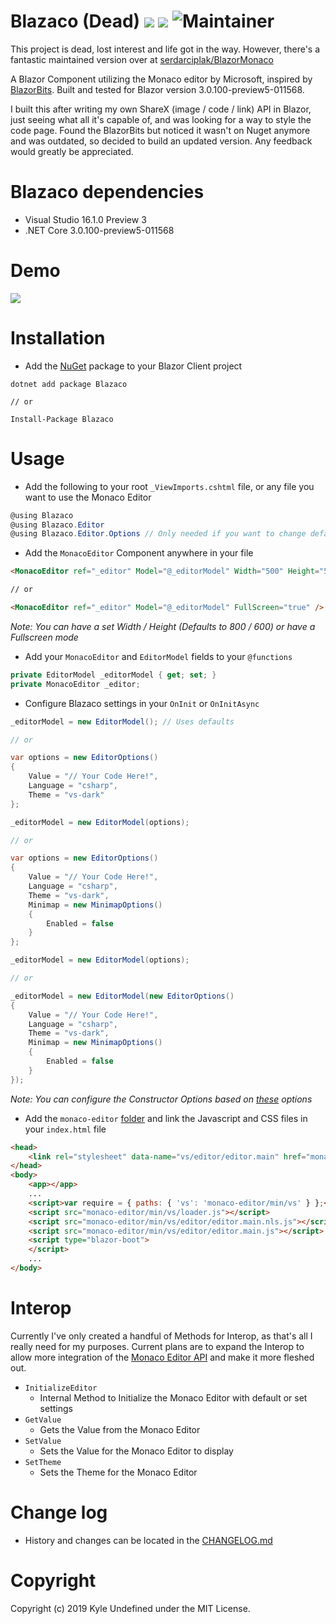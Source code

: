 # Blazaco (Dead) <a href="https://kyleundefined.visualstudio.com/Blazaco/_build"><img src="https://kyleundefined.visualstudio.com/Blazaco/_apis/build/status/Blazaco-CI"/></a> <a href="https://www.nuget.org/packages/Blazaco/"><img src="https://buildstats.info/nuget/Blazaco" /></a> ![Maintainer](https://img.shields.io/badge/Maintained%3F-no-red)
This project is dead, lost interest and life got in the way. However, there's a fantastic maintained version over at [serdarciplak/BlazorMonaco](https://github.com/serdarciplak/BlazorMonaco)

A Blazor Component utilizing the Monaco editor by Microsoft, inspired by [BlazorBits](https://github.com/BlazorBits/BlazorBits). Built and tested for Blazor version 3.0.100-preview5-011568.

I built this after writing my own ShareX (image / code / link) API in Blazor, just seeing what all it's capable of, and was looking for a way to style the code page. Found the BlazorBits but noticed it wasn't on Nuget anymore and was outdated, so decided to build an updated version. Any feedback would greatly be appreciated.

# Blazaco dependencies
* Visual Studio 16.1.0 Preview 3
* .NET Core 3.0.100-preview5-011568

# Demo
<a href="https://kyle-undefined.github.io/Blazaco/"><img src="https://forthebadge.com/images/badges/check-it-out.svg" /></a>

# Installation
  * Add the [NuGet](https://www.nuget.org/packages/Blazaco/) package to your Blazor Client project
```
dotnet add package Blazaco

// or

Install-Package Blazaco
```

# Usage
* Add the following to your root `_ViewImports.cshtml` file, or any file you want to use the Monaco Editor
```csharp
@using Blazaco
@using Blazaco.Editor
@using Blazaco.Editor.Options // Only needed if you want to change defaults
```

* Add the `MonacoEditor` Component anywhere in your file
```html
<MonacoEditor ref="_editor" Model="@_editorModel" Width="500" Height="500" />

// or

<MonacoEditor ref="_editor" Model="@_editorModel" FullScreen="true" />
```
_Note: You can have a set Width / Height (Defaults to 800 / 600) or have a Fullscreen mode_

* Add your `MonacoEditor` and `EditorModel` fields to your `@functions`
```csharp
private EditorModel _editorModel { get; set; }
private MonacoEditor _editor;
```

* Configure Blazaco settings in your `OnInit` or `OnInitAsync`
```csharp
_editorModel = new EditorModel(); // Uses defaults

// or

var options = new EditorOptions()
{
    Value = "// Your Code Here!",
    Language = "csharp",
    Theme = "vs-dark"
};

_editorModel = new EditorModel(options);

// or

var options = new EditorOptions()
{
	Value = "// Your Code Here!",
	Language = "csharp",
	Theme = "vs-dark",
	Minimap = new MinimapOptions()
	{
		Enabled = false
	}
};

_editorModel = new EditorModel(options);

// or

_editorModel = new EditorModel(new EditorOptions()
{
	Value = "// Your Code Here!",
	Language = "csharp",
	Theme = "vs-dark",
	Minimap = new MinimapOptions()
	{
		Enabled = false
	}
});
```
_Note: You can configure the Constructor Options based on [these](https://microsoft.github.io/monaco-editor/api/interfaces/monaco.editor.ieditorconstructionoptions.html) options_

* Add the `monaco-editor` [folder](https://github.com/Kyle-Undefined/Blazaco/tree/master/samples/BlazacoTestApp/wwwroot/monaco-editor) and link the Javascript and CSS files in your `index.html` file
```html
<head>
    <link rel="stylesheet" data-name="vs/editor/editor.main" href="monaco-editor/min/vs/editor/editor.main.css">
</head>
<body>
    <app></app>
    ...
    <script>var require = { paths: { 'vs': 'monaco-editor/min/vs' } };</script>
    <script src="monaco-editor/min/vs/loader.js"></script>
    <script src="monaco-editor/min/vs/editor/editor.main.nls.js"></script>
    <script src="monaco-editor/min/vs/editor/editor.main.js"></script>
    <script type="blazor-boot">
    </script>
	...
</body>
```

# Interop
Currently I've only created a handful of Methods for Interop, as that's all I really need for my purposes. Current plans are to expand the Interop to allow more integration of the [Monaco Editor API](https://microsoft.github.io/monaco-editor/api/index.html) and make it more fleshed out.

* `InitializeEditor`
  * Internal Method to Initialize the Monaco Editor with default or set settings
* `GetValue`
  * Gets the Value from the Monaco Editor
* `SetValue`
  * Sets the Value for the Monaco Editor to display
* `SetTheme`
  * Sets the Theme for the Monaco Editor

# Change log
  * History and changes can be located in the [CHANGELOG.md](https://github.com/Kyle-Undefined/Blazaco/blob/master/CHANGELOG.md)

# Copyright
Copyright (c) 2019 Kyle Undefined under the MIT License.
